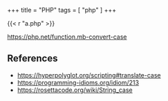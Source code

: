 +++
title = "PHP"
tags = [ "php" ]
+++

{{< r "a.php" >}}

<https://php.net/function.mb-convert-case>

## References

- <https://hyperpolyglot.org/scripting#translate-case>
- <https://programming-idioms.org/idiom/213>
- <https://rosettacode.org/wiki/String_case>
